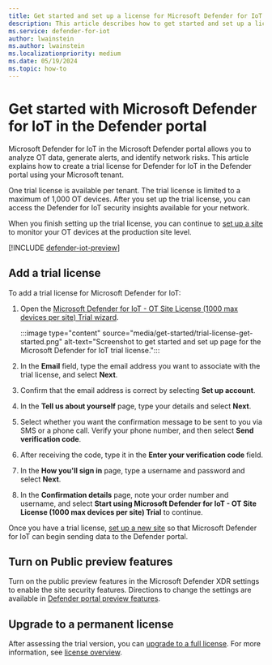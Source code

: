 ```yaml
---
title: Get started and set up a license for Microsoft Defender for IoT in the Defender portal
description: This article describes how to get started and set up a license got Microsoft Defender for IoT in the Defender portal.
ms.service: defender-for-iot
author: lwainstein
ms.author: lwainstein
ms.localizationpriority: medium
ms.date: 05/19/2024
ms.topic: how-to
---
```


# Get started with Microsoft Defender for IoT in the Defender portal

Microsoft Defender for IoT in the Microsoft Defender portal allows you to analyze OT data, generate alerts, and identify network risks. This article explains how to create a trial license for Defender for IoT in the Defender portal using your Microsoft tenant.

One trial license is available per tenant. The trial license is limited to a maximum of 1,000 OT devices. After you set up the trial license, you can access the Defender for IoT security insights available for your network.

When you finish setting up the trial license, you can continue to [set up a site](set-up-sites.md) to monitor your OT devices at the production site level.

[!INCLUDE [defender-iot-preview](../includes//defender-for-iot-defender-public-preview.md)]

## Add a trial license

To add a trial license for Microsoft Defender for IoT:

1. Open the [Microsoft Defender for IoT - OT Site License (1000 max devices per site) Trial wizard](https://signup.microsoft.com/get-started/signup?products=d2bdd05f-4856-4569-8474-2f9ec298923b).

    :::image type="content" source="media/get-started/trial-license-get-started.png" alt-text="Screenshot to get started and set up page for the Microsoft Defender for IoT trial license.":::

1. In the **Email** field, type the email address you want to associate with the trial license, and select **Next**.

1. Confirm that the email address is correct by selecting **Set up account**.

1. In the **Tell us about yourself** page, type your details and select **Next**.

1. Select whether you want the confirmation message to be sent to you via SMS or a phone call. Verify your phone number, and then select **Send verification code**.

1. After receiving the code, type it in the **Enter your verification code** field.

1. In the **How you'll sign in** page, type a username and password and select **Next**.

1. In the **Confirmation details** page, note your order number and username, and select **Start using Microsoft Defender for IoT - OT Site License (1000 max devices per site) Trial** to continue.

Once you have a trial license, [set up a new site](set-up-sites.md) so that Microsoft Defender for IoT can begin sending data to the Defender portal.

## Turn on Public preview features

Turn on the public preview features in the Microsoft Defender XDR settings to enable the site security features. Directions to change the settings are available in [Defender portal preview features](/defender-xdr/preview#turn-on-preview-features).

## Upgrade to a permanent license

After assessing the trial version, you can [upgrade to a full license](manage-license.md). For more information, see [license overview](license-overview.md).
